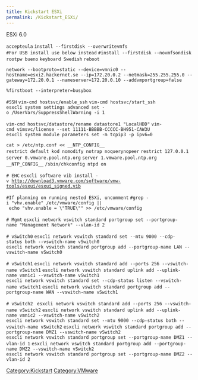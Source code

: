```yaml
---
title: Kickstart ESXi
permalink: /Kickstart_ESXi/
---
```


ESXi 6.0

`accepteula`
`install --firstdisk --overwritevmfs`
`#For USB install use below instead`
`#install --firstdisk --novmfsondisk`
`rootpw bueno`
`keyboard Swedish`
`reboot`

`network --bootproto=static --device=vmnic0 --hostname=esxi2.hackernet.se --ip=172.20.0.2 --netmask=255.255.255.0 --gateway=172.20.0.1 --nameserver=172.20.0.10 --addvmportgroup=false`

`%firstboot --interpreter=busybox`

`#SSH`
`vim-cmd hostsvc/enable_ssh`
`vim-cmd hostsvc/start_ssh`
`esxcli system settings advanced set -o /UserVars/SuppressShellWarning -i 1`

`vim-cmd hostsvc/datastore/rename datastore1 "LocalHDD"`
`vim-cmd vimsvc/license --set 11111-BBBBB-CCCCC-BH951-CAW3U`
`esxcli system module parameters set -m tcpip3 -p ipv6=0`

`cat > /etc/ntp.conf << __NTP_CONFIG__`
`restrict default kod nomodify notrap noquerynopeer`
`restrict 127.0.0.1`
`server 0.vmware.pool.ntp.org`
`server 1.vmware.pool.ntp.org`
`__NTP_CONFIG__`
`/sbin/chkconfig ntpd on`

`# EHC`
`esxcli software vib install -v `[`http://download3.vmware.com/software/vmw-tools/esxui/esxui_signed.vib`](http://download3.vmware.com/software/vmw-tools/esxui/esxui_signed.vib)

`#If planning on running nested ESXi, uncomment`
`#grep -i "vhv.enable" /etc/vmware/config || echo "vhv.enable = \"TRUE\"" >> /etc/vmware/config`

`# Mgmt`
`esxcli network vswitch standard portgroup set --portgroup-name "Management Network" --vlan-id 2`

`# vSwitch0`
`esxcli network vswitch standard set --mtu 9000 --cdp-status both --vswitch-name vSwitch0`
`esxcli network vswitch standard portgroup add --portgroup-name LAN --vswitch-name vSwitch0`

`# vSwitch1`
`esxcli network vswitch standard add --ports 256 --vswitch-name vSwitch1`
`esxcli network vswitch standard uplink add --uplink-name vmnic1 --vswitch-name vSwitch1`
`esxcli network vswitch standard set --cdp-status listen --vswitch-name vSwitch1`
`esxcli network vswitch standard portgroup add --portgroup-name WAN --vswitch-name vSwitch1`

`# vSwitch2 `
`esxcli network vswitch standard add --ports 256 --vswitch-name vSwitch2`
`esxcli network vswitch standard uplink add --uplink-name vmnic2 --vswitch-name vSwitch2`
`esxcli network vswitch standard set --mtu 9000 --cdp-status both --vswitch-name vSwitch2`
`esxcli network vswitch standard portgroup add --portgroup-name DMZ1 --vswitch-name vSwitch2`
`esxcli network vswitch standard portgroup set --portgroup-name DMZ1 --vlan-id 1`
`esxcli network vswitch standard portgroup add --portgroup-name DMZ2 --vswitch-name vSwitch2`
`esxcli network vswitch standard portgroup set --portgroup-name DMZ2 --vlan-id 2`

[Category:Kickstart](/Category:Kickstart "wikilink")
[Category:VMware](/Category:VMware "wikilink")